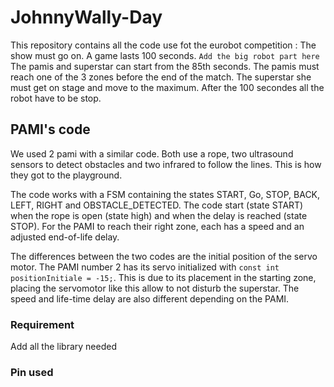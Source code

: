 # JohnnyWally-Day
This repository contains all the code use fot the eurobot competition : The show must go on.
A game lasts 100 seconds. ```Add the big robot part here```
The pamis and superstar can start from the 85th seconds. The pamis must reach one of the 3 zones before the end of the match. The superstar she must get on stage and move to the maximum. After the 100 secondes all the robot have to be stop.

## PAMI's code
We used 2 pami with a similar code. Both use a rope, two ultrasound sensors to detect obstacles and two infrared to follow the lines. This is how they got to the playground.

The code works with a FSM containing the states START, Go, STOP, BACK, LEFT, RIGHT and OBSTACLE_DETECTED. 
The code start (state START) when the rope is open (state high) and when the delay is reached (state STOP). For the PAMI to reach their right zone, each has a speed and an adjusted end-of-life delay.

The differences between the two codes are the initial position of the servo motor. The PAMI number 2 has its servo initialized with ```const int positionInitiale = -15;```. This is due to its placement in the starting zone, placing the servomotor like this allow to not disturb the superstar. The speed and life-time delay are also different depending on the PAMI.

### Requirement
Add all the library needed

### Pin used



